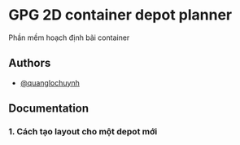 
# GPG 2D container depot planner

Phần mềm hoạch định bãi container

## Authors

- [@quanglochuynh](https://github.com/quanglochuynh/)


## Documentation

### 1. Cách tạo layout cho một depot mới


